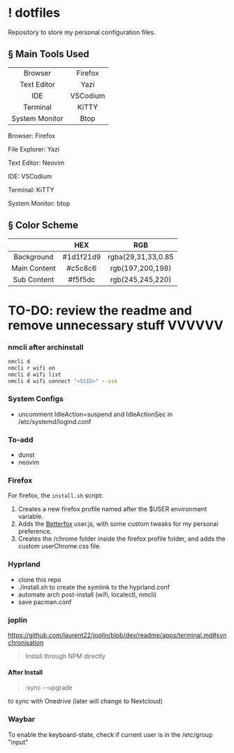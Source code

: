 # ! dotfiles
Repository to store my personal configuration files.

## § Main Tools Used

|  |  |
|:---:|:---:|
| Browser | Firefox |
| Text Editor | Yazi |
| IDE | VSCodium |
| Terminal | KiTTY |
| System Monitor | Btop |

Browser: Firefox

File Explorer: Yazi

Text Editor: Neovim

IDE: VSCodium

Terminal: KiTTY

System Monitor: btop

## § Color Scheme

|  | HEX | RGB |
|:---:|:---:|:---:|
| Background | #1d1f21d9 | rgba(29,31,33,0.85 |
| Main Content | #c5c8c6 | rgb(197,200,198) |
| Sub Content | #f5f5dc | rgb(245,245,220) |

# TO-DO: review the readme and remove unnecessary stuff VVVVVV

### nmcli after archinstall

```cmd
nmcli d
nmcli r wifi on
nmcli d wifi list
nmcli d wifi connect "<SSID>" --ask
```

### System Configs

- uncomment IdleAction=suspend and IdleActionSec in /etc/systemd/logind.conf

### To-add
- dunst
- neovim

### Firefox

For firefox, the `install.sh` script:

1. Creates a new firefox profile named after the $USER environment variable.
2. Adds the [Betterfox](https://github.com/yokoffing/Betterfox) user.js, with some custom tweaks for my personal preference.
3. Creates the /chrome folder inside the firefox profile folder, and adds the custom userChrome.css file.

### Hyprland
- clone this repo
- ./install.sh to create the symlink to the hyprland.conf
- automate arch post-install (wifi, localectl, nmcli)
- save pacman.conf

### joplin

https://github.com/laurent22/joplin/blob/dev/readme/apps/terminal.md#synchronisation

> Install through NPM directly

#### After Install

> :sync --upgrade

to sync with Onedrive (later will change to Nextcloud)

### Waybar

To enable the keyboard-state, check if current user is in the /etc/group "input"
